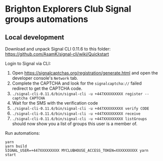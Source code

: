 # Brighton Explorers Club Signal groups automations

## Local development

Download and unpack Signal CLI 0.11.6 to this folder: https://github.com/AsamK/signal-cli/wiki/Quickstart

Login to Signal via CLI:

1. Open https://signalcaptchas.org/registration/generate.html and open the developer console's `Network` tab.
2. Complete the CAPTCHA and look for the `signalcaptcha://` failed redirect to get the CAPTCHA code.
3. `./signal-cli-0.11.6/bin/signal-cli -u +447XXXXXXXXX register --captcha CAPTCHA`
4. Wait for the SMS with the verification code
5. `./signal-cli-0.11.6/bin/signal-cli -u +447XXXXXXXXX verify CODE`
6. `./signal-cli-0.11.6/bin/signal-cli -u +447XXXXXXXXX receive`
7. `./signal-cli-0.11.6/bin/signal-cli -u +447XXXXXXXXX listGroups` should now show you a list of groups this user is a member of.

Run automations:

```shell
yarn
yarn build
SIGNAL_USER=+447XXXXXXXXX MYCLUBHOUSE_ACCESS_TOKEN=XXXXXXXXXX yarn start
```
